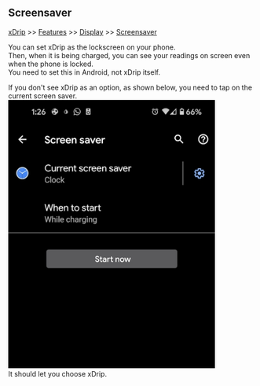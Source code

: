 ## Screensaver
[xDrip](../README.md) >> [Features](./Features_page) >> [Display](./Display/Display) >> [Screensaver](Screensaver)  
  
You can set xDrip as the lockscreen on your phone.  
Then, when it is being charged, you can see your readings on screen even when the phone is locked.  
You need to set this in Android, not xDrip itself.  

If you don't see xDrip as an option, as shown below, you need to tap on the current screen saver.  
![](./images/LockscreenNoxdrip.png)  
It should let you choose xDrip.  
